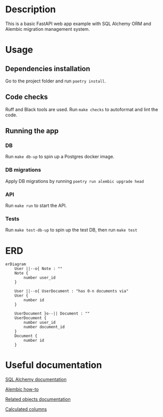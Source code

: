 # Description

This is a basic FastAPI web app example with SQL Alchemy ORM and Alembic migration management system.

# Usage

## Dependencies installation

Go to the project folder and run `poetry install`.

## Code checks

Ruff and Black tools are used. Run `make checks` to autoformat and lint the code.

## Running the app

### DB

Run `make db-up` to spin up a Postgres docker image.

### DB migrations

Apply DB migrations by running `poetry run alembic upgrade head`

### API

Run `make run` to start the API.

### Tests

Run `make test-db-up` to spin up the test DB, then run `make test`

# ERD

```mermaid
erDiagram
    User ||--o{ Note : ""
    Note {
        number user_id
    }

    User ||--o{ UserDocument : "has 0-n documents via"
    User {
        number id
    }

    UserDocument }o--|| Document : ""
    UserDocument {
        number user_id
        number document_id
    }
    Document {
        number id
    }
```

# Useful documentation

[SQL Alchemy documentation](https://docs.sqlalchemy.org/en/20/)

[Alembic how-to](https://youtu.be/nt5sSr1A_qw?si=40O8oWLUX8kG7hay)

[Related objects documentation](https://docs.sqlalchemy.org/en/20/tutorial/orm_related_objects.html)

[Calculated columns](https://docs.sqlalchemy.org/en/20/orm/mapped_sql_expr.html#using-column-property)
